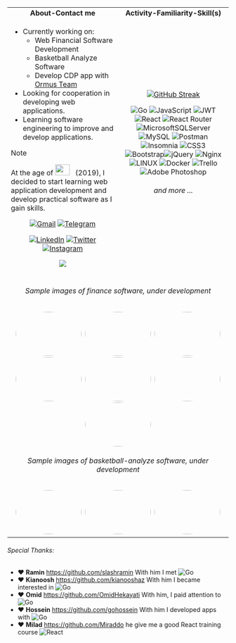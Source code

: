 <table>
  <tr>
    <td width="50%" align="center"><b>About-Contact me</b></td>
    <td width="50%" align="center"><b>Activity-Familiarity-Skill(s)</b></td>
  </tr>
  <tr>
    <td valign="middle" >

- Currently working on:
  - Web Financial Software Development
  - Basketball Analyze Software
  - Develop CDP app with [Ormus Team](https://github.com/ormushq/ormus)
- Looking for cooperation in developing web applications.
- Learning software engineering to improve and develop applications.

> [!NOTE]  
> At the age of <img src="https://github.com/ar-mokhtari/ar-mokhtari/assets/49469395/2e8d3f11-9ee2-4d01-878d-ce8447651f22" width="33" height="25" style=" margin-bottom: -3px;" /> &nbsp;   (2019), I decided to start learning web application development and develop practical software as I gain skills.   

 <div align="center">

   
   
   <a href="mailto:ar.mokhtari.g@gmail.com"><img alt="Gmail" title="Alireza Mokhtari G Gmail" src="https://camo.githubusercontent.com/571384769c09e0c66b45e39b5be70f68f552db3e2b2311bc2064f0d4a9f5983b/68747470733a2f2f696d672e736869656c64732e696f2f62616467652f476d61696c2d4431343833363f7374796c653d666f722d7468652d6261646765266c6f676f3d676d61696c266c6f676f436f6c6f723d7768697465" data-canonical-src="https://img.shields.io/badge/Gmail-D14836?style=for-the-badge&amp;logo=gmail&amp;logoColor=white" style="max-width: 100%;"></a>
<a href="https://t.me/ar_mokhtari" rel="nofollow"><img alt="Telegram" title="Alireza Mokhtari G Telegram" src="https://camo.githubusercontent.com/cf4ed981404024c1adfc79d5575c4edf1836c4fe36b24b03383ece888cef7e29/68747470733a2f2f696d672e736869656c64732e696f2f62616467652f54656c656772616d2d3243413545303f7374796c653d666f722d7468652d6261646765266c6f676f3d74656c656772616d266c6f676f436f6c6f723d7768697465" data-canonical-src="https://img.shields.io/badge/Telegram-2CA5E0?style=for-the-badge&amp;logo=telegram&amp;logoColor=white" style="max-width: 100%;"></a>
      
 [![LinkedIn](https://img.shields.io/badge/LinkedIn-%230077B5.svg?logo=linkedin&logoColor=white)](https://linkedin.com/in/alireza-mokhtari-garakani-b4288024)  [![Twitter](https://img.shields.io/badge/Twitter-%231DA1F2.svg?logo=Twitter&logoColor=white)](https://twitter.com/ar_mokhtari) [![Instagram](https://img.shields.io/badge/Instagram-%23E4405F.svg?logo=Instagram&logoColor=white)](https://instagram.com/ar_mokhtari_g)

[![](https://visitcount.itsvg.in/api?id=ar-mokhtari&icon=1&color=3)](https://visitcount.itsvg.in)
      </div>
   </td>
    <td valign="middle" align="center">
      
<a href="https://git.io/streak-stats"><img src="https://streak-stats.demolab.com?user=ar-mokhtari&theme=transparent&hide_border=true&date_format=n%2Fj%5B%2FY%5D&card_width=400&stroke=36C3EB&ring=36C3EB&currStreakNum=EBEBEB&sideNums=36C3EB&currStreakLabel=EBEBEB&sideLabels=EBEBEB&dates=EBEBEB&fire=EB0000" alt="GitHub Streak" /></a>
      
![Go](https://img.shields.io/badge/go-%2300ADD8.svg?style=plastic&logo=go&logoColor=white) ![JavaScript](https://img.shields.io/badge/javascript-%23323330.svg?style=plastic&logo=javascript&logoColor=%23F7DF1E) 
![JWT](https://img.shields.io/badge/JWT-black?style=plastic&logo=JSON%20web%20tokens) ![React](https://img.shields.io/badge/react-%2320232a.svg?style=plastic&logo=react&logoColor=%2361DAFB) ![React Router](https://img.shields.io/badge/React_Router-CA4245?style=plastic&logo=react-router&logoColor=white) 
![MicrosoftSQLServer](https://img.shields.io/badge/Microsoft%20SQL%20Sever-CC2927?style=plastic&logo=microsoft%20sql%20server&logoColor=white)![MySQL](https://img.shields.io/badge/mysql-%2300f.svg?style=plastic&logo=mysql&logoColor=white) 
![Postman](https://img.shields.io/badge/Postman-FF6C37?style=plastic&logo=postman&logoColor=white) ![Insomnia](https://img.shields.io/badge/Insomnia-black?style=plastic&logo=insomnia&logoColor=5849BE) 
![CSS3](https://img.shields.io/badge/css3-%231572B6.svg?style=plastic&logo=css3&logoColor=white) ![Bootstrap](https://img.shields.io/badge/bootstrap-%23563D7C.svg?style=plastic&logo=bootstrap&logoColor=white)![jQuery](https://img.shields.io/badge/jquery-%230769AD.svg?style=plastic&logo=jquery&logoColor=white) ![Nginx](https://img.shields.io/badge/nginx-%23009639.svg?style=plastic&logo=nginx&logoColor=white)  ![LINUX](https://img.shields.io/badge/Linux-FCC624?style=plastic&logo=linux&logoColor=black) ![Docker](https://img.shields.io/badge/docker-%230db7ed.svg?style=plastic&logo=docker&logoColor=white)  ![Trello](https://img.shields.io/badge/Trello-%23026AA7.svg?style=plastic&logo=Trello&logoColor=white)
![Adobe Photoshop](https://img.shields.io/badge/adobephotoshop-%2331A8FF.svg?style=plastic&logo=adobephotoshop&logoColor=white) 
      <h6>and more ...</h6>
   </td>
    <tr>
      
<td  colspan="2" align="center">
  
  <h6>Sample images of finance software, under development</h6>
  
  <kbd>
  <img src="https://github.com/ar-mokhtari/ar-mokhtari/assets/49469395/e4ff01b3-7ec5-4d7f-be29-2a717ba44e5e" width="150" height="100" style="border-radius:50%" />
  </kbd>

  
  <kbd>
  <img src="https://github.com/ar-mokhtari/ar-mokhtari/assets/49469395/78b1a26d-acd4-431c-8806-f47156795eff" width="150" height="100" style="border-radius:50%" />
  </kbd>

  
  <kbd>
  <img src="https://github.com/ar-mokhtari/ar-mokhtari/assets/49469395/a0977e6d-3a51-45a9-8879-ca2d2965177b" width="150" height="100" style="border-radius:50%" />
  </kbd>

    
  <kbd>
  <img src="https://github.com/ar-mokhtari/ar-mokhtari/assets/49469395/15e86b9d-f000-4755-8d67-cdb0980629fd" width="150" height="100" style="border-radius:50%" />
  </kbd>

    
  <kbd>
  <img src="https://github.com/ar-mokhtari/ar-mokhtari/assets/49469395/b387f40c-2062-40ef-ab7d-c3975cd49ad3" width="150" height="100" style="border-radius:50%" />
  </kbd>

      
  <kbd>
  <img src="https://github.com/ar-mokhtari/ar-mokhtari/assets/49469395/a52e67ae-e098-417c-b99f-f67e6f25db8c" width="150" height="100" style="border-radius:50%" />
  </kbd>
  
      
  <kbd>
  <img src="https://github.com/ar-mokhtari/ar-mokhtari/assets/49469395/c67c2c92-bd01-4ae9-8bc8-7c389918e054" width="150" height="100" style="border-radius:50%" />
  </kbd>

  <h6>Sample images of basketball-analyze software, under development</h6>

  <kbd>
  <img src="https://github.com/ar-mokhtari/ar-mokhtari/assets/49469395/e9fd09ef-5bd8-4054-b071-205f427d6d15" width="150" height="100" style="border-radius:50%" />
  </kbd>

  
  <kbd>
  <img src="https://github.com/ar-mokhtari/ar-mokhtari/assets/49469395/8c0b2039-d8a1-4367-b507-2b8d2b85e628" width="150" height="100" style="border-radius:50%" />
  </kbd>

    
  <kbd>
  <img src="https://github.com/ar-mokhtari/ar-mokhtari/assets/49469395/f2cd94e2-e178-4ef2-824e-489783896ec2" width="150" height="100" style="border-radius:50%" />
  </kbd>


</td>
  </tr>
 </table>
 
###### Special Thanks:  

- :heart: **Ramin**  https://github.com/slashramin  With him I met  ![Go](https://img.shields.io/badge/go-%2300ADD8.svg?style=plastic&logo=go&logoColor=white)
- :heart: **Kianoosh**  https://github.com/kianooshaz  With him I became interested in ![Go](https://img.shields.io/badge/go-%2300ADD8.svg?style=plastic&logo=go&logoColor=white)
- :heart: **Omid**  https://github.com/OmidHekayati  With him, I paid attention to ![Go](https://img.shields.io/badge/go-%2300ADD8.svg?style=plastic&logo=go&logoColor=white) 
- :heart: **Hossein**  https://github.com/gohossein  With him I developed apps with ![Go](https://img.shields.io/badge/go-%2300ADD8.svg?style=plastic&logo=go&logoColor=white)
- :heart: **Milad**  https://github.com/Miraddo  he give me a good React training course ![React](https://img.shields.io/badge/react-%2320232a.svg?style=plastic&logo=react&logoColor=%2361DAFB)

